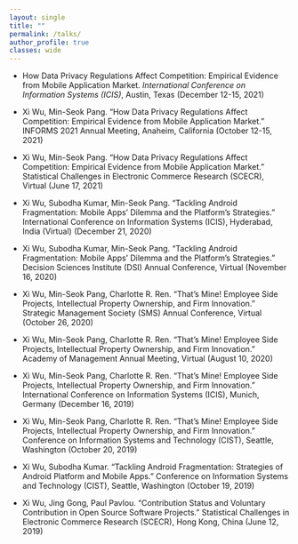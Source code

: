 ```yaml
---
layout: single
title: ""
permalink: /talks/
author_profile: true
classes: wide
---
```



 - How Data Privacy Regulations Affect Competition: Empirical Evidence from Mobile Application Market. *International Conference on Information Systems (ICIS)*, Austin, Texas (December 12-15, 2021)

 - Xi Wu, Min-Seok Pang. “How Data Privacy Regulations Affect Competition: Empirical Evidence from Mobile Application Market.” INFORMS 2021 Annual Meeting, Anaheim, California (October 12-15, 2021)

 - Xi Wu, Min-Seok Pang. “How Data Privacy Regulations Affect Competition: Empirical Evidence from Mobile Application Market.” Statistical Challenges in Electronic Commerce Research (SCECR), Virtual (June 17, 2021)

 - Xi Wu, Subodha Kumar, Min-Seok Pang. “Tackling Android Fragmentation: Mobile Apps’ Dilemma and the Platform’s Strategies.” International Conference on Information Systems (ICIS), Hyderabad, India (Virtual) (December 21, 2020)

 - Xi Wu, Subodha Kumar, Min-Seok Pang. “Tackling Android Fragmentation: Mobile Apps’ Dilemma and the Platform’s Strategies.” Decision Sciences Institute (DSI) Annual Conference, Virtual (November 16, 2020)

 - Xi Wu, Min-Seok Pang, Charlotte R. Ren. “That’s Mine! Employee Side Projects, Intellectual Property Ownership, and Firm Innovation.” Strategic Management Society (SMS) Annual Conference, Virtual (October 26, 2020)

 - Xi Wu, Min-Seok Pang, Charlotte R. Ren. “That’s Mine! Employee Side Projects, Intellectual Property Ownership, and Firm Innovation.” Academy of Management Annual Meeting, Virtual (August 10, 2020)

 - Xi Wu, Min-Seok Pang, Charlotte R. Ren. “That’s Mine! Employee Side Projects, Intellectual Property Ownership, and Firm Innovation.” International Conference on Information Systems (ICIS), Munich, Germany (December 16, 2019)

 - Xi Wu, Min-Seok Pang, Charlotte R. Ren. “That’s Mine! Employee Side Projects, Intellectual Property Ownership, and Firm Innovation.” Conference on Information Systems and Technology (CIST), Seattle, Washington (October 20, 2019)

 - Xi Wu, Subodha Kumar. “Tackling Android Fragmentation: Strategies of Android Platform and Mobile Apps.” Conference on Information Systems and Technology (CIST), Seattle, Washington (October 19, 2019)

 - Xi Wu, Jing Gong, Paul Pavlou. “Contribution Status and Voluntary Contribution in Open Source Software Projects.” Statistical Challenges in Electronic Commerce Research (SCECR), Hong Kong, China (June 12, 2019)
